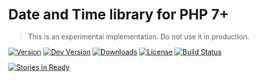 # Date and Time library for PHP 7+

> This is an experimental implementation. Do not use it in production.

[![Version](https://img.shields.io/packagist/v/litgroup/time.svg)](https://packagist.org/packages/litgroup/time)
[![Dev Version](https://img.shields.io/packagist/vpre/litgroup/time.svg)](https://packagist.org/packages/litgroup/time)
[![Downloads](https://img.shields.io/packagist/dt/litgroup/time.svg)](https://packagist.org/packages/litgroup/time)
[![License](https://img.shields.io/badge/license-MIT-blue.svg)][license]
[![Build Status](https://travis-ci.org/LitGroup/time.php.svg?branch=master)](https://travis-ci.org/LitGroup/time.php)


[![Stories in Ready](https://badge.waffle.io/LitGroup/time.php.png?label=ready&title=Ready)](https://waffle.io/LitGroup/time.php)


[license]: https://raw.githubusercontent.com/LitGroup/time.php/master/LICENSE